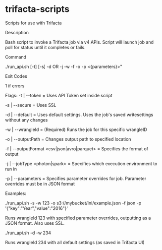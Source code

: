 # trifacta-scripts
Scripts for use with Trifacta

Description

Bash script to invoke a Trifacta job via v4 APIs. Script will launch job and poll for status until it completes or fails.


Command

./run_api.sh [-t] [-s] -d OR -j <jobType> -w <wrangleId> -f <outputFormat> -o <outputFile> -p <{parameters}>"
  
Exit Codes

1 if errors



Flags:
-t | --token =  Uses API Token set inside script

-s | --secure = Uses SSL

-d | --default = Uses default settings. Uses the job's saved writesettings without any changes

-w | --wrangleId <wrangleID> = (Required) Runs the job for this specific wrangleID
  
-o | --outputPath <path> = Changes output path to specified location
  
-f | --outputFormat <csv|json|avro|parquet> = Specifies the format of output
  
-j | --jobType <photon|spark> = Specifies which execution environment to run in

-p | --parameters <parameters> = Specifies parameter overrides for job. Parameter overrides must be in JSON format



Examples:

./run_api.sh -s -w 123 -o s3://mybucket/lni/example.json -f json -p '{"key":"Year","value":"2016"}' 

Runs wrangleId 123 with specified parameter overrides, outputting as a JSON format. Also uses SSL.

./run_api.sh -d -w 234 

Runs wrangleId 234 with all default settings (as saved in Trifacta UI)
